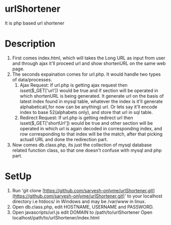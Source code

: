 urlShortener
============

It is php based url shortener

Description
===========
1. First comes index.html, which will takes the Long URL as input from user and through ajax it'll proceed url and show shortenURL on the same web page.
2. The seconds expaination comes for url.php. It would handle two types of data/processes.
    1. Ajax Request: If url.php is getting ajax request then isset($_GET['url']) would be true and if section will be operated in which shortenURL is being generated.
       It generate url on the basis of latest index found in mysql table, whatever the index is it'll generate alphabetical(,for now can be anything) url. Or lets say it'll encode index to base 52(alphabets only), and store that url in sql table.
    2. Redirect Request: If url.php is getting redirect url then isset($_GET['shortUrl']) would be true and other section will be operated in which url is again decoded in corresponding index, and row corresponding to that index will be the match, after that picking actuall URL and done the redirection part.
3. Now comes db.class.php, its just the collection of mysql database related function class, so that one doesn't confuse with mysql and php part.

SetUp
=====
1. Run 'git clone [https://github.com/sarvesh-onlyme/urlShortener.git](https://github.com/sarvesh-onlyme/urlShortener.git)' to your localhost directory i.e htdocs/ in Windows and may be /var/www in linux.
2. Open db.class.php, edit HOSTNAME, USERNAME and PASSWORD.
3. Open javascripts/url.js edit DOMAIN to /path/to/urlShortener
Open localhost/path/to/urlShortener/index.html
